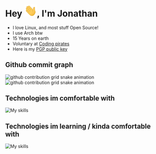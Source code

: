 
# Hey <img src="https://raw.githubusercontent.com/ABSphreak/ABSphreak/master/gifs/Hi.gif" width="40px" />, I'm Jonathan

- I love Linux, and most stuff Open Source!
- I use Arch btw
- 15 Years on earth
- Voluntary at [Coding pirates](https://codingpirates.dk/)
- Here is my [PGP public key](https://gist.github.com/Un10ck3d/49adcf2c77d6045e14d99b394e2f4560)

## Github commit graph

![github contribution grid snake animation](https://raw.githubusercontent.com/Un10ck3d/Un10ck3d/output/github-contribution-grid-snake-dark.svg#gh-dark-mode-only)
![github contribution grid snake animation](https://raw.githubusercontent.com/Un10ck3d/Un10ck3d/output/github-contribution-grid-snake.svg#gh-light-mode-only)

## Technologies im comfortable with

![My skills](https://skillicons.dev/icons?perline=7&i=js,html,css,ts,neovim,vscode,vim,git,bash,devto,md,linux,nodejs,discord,githubactions,github,python,raspberrypi,unity,stackoverflow,postman)

## Technologies im learning / kinda comfortable with

![My skills](https://skillicons.dev/icons?perline=7&i=nuxt,svelte,rust,tailwindcss,arduino,figma,tauri,vue,vite,laravel,bots,cs,cpp,sqlite)
